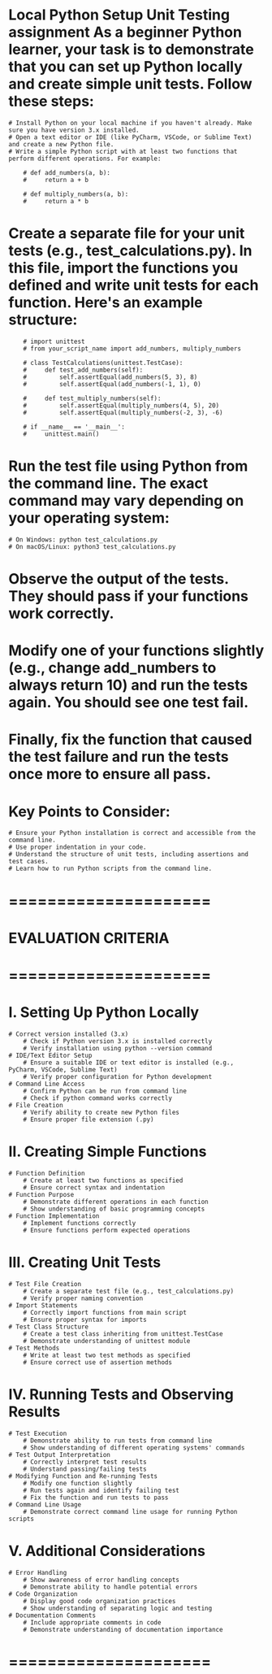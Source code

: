 # Local Python Setup Unit Testing assignment As a beginner Python learner, your task is to demonstrate that you can set up Python locally and create simple unit tests. Follow these steps:

    # Install Python on your local machine if you haven't already. Make sure you have version 3.x installed.
    # Open a text editor or IDE (like PyCharm, VSCode, or Sublime Text) and create a new Python file.
    # Write a simple Python script with at least two functions that perform different operations. For example:
    
        # def add_numbers(a, b):
        #     return a + b

        # def multiply_numbers(a, b):
        #     return a * b

# Create a separate file for your unit tests (e.g., test_calculations.py). In this file, import the functions you defined and write unit tests for each function. Here's an example structure:
      
        # import unittest
        # from your_script_name import add_numbers, multiply_numbers

        # class TestCalculations(unittest.TestCase):
        #     def test_add_numbers(self):
        #         self.assertEqual(add_numbers(5, 3), 8)
        #         self.assertEqual(add_numbers(-1, 1), 0)

        #     def test_multiply_numbers(self):
        #         self.assertEqual(multiply_numbers(4, 5), 20)
        #         self.assertEqual(multiply_numbers(-2, 3), -6)

        # if __name__ == '__main__':
        #     unittest.main()

# Run the test file using Python from the command line. The exact command may vary depending on your operating system:
    # On Windows: python test_calculations.py
    # On macOS/Linux: python3 test_calculations.py
# Observe the output of the tests. They should pass if your functions work correctly.
# Modify one of your functions slightly (e.g., change add_numbers to always return 10) and run the tests again. You should see one test fail.
# Finally, fix the function that caused the test failure and run the tests once more to ensure all pass.

# Key Points to Consider:
    # Ensure your Python installation is correct and accessible from the command line.
    # Use proper indentation in your code.
    # Understand the structure of unit tests, including assertions and test cases.
    # Learn how to run Python scripts from the command line.


# =====================
# EVALUATION CRITERIA
# =====================

# I. Setting Up Python Locally
    # Correct version installed (3.x)
        # Check if Python version 3.x is installed correctly
        # Verify installation using python --version command
    # IDE/Text Editor Setup
        # Ensure a suitable IDE or text editor is installed (e.g., PyCharm, VSCode, Sublime Text)
        # Verify proper configuration for Python development
    # Command Line Access
        # Confirm Python can be run from command line
        # Check if python command works correctly
    # File Creation
        # Verify ability to create new Python files
        # Ensure proper file extension (.py)

# II. Creating Simple Functions
    # Function Definition
        # Create at least two functions as specified
        # Ensure correct syntax and indentation
    # Function Purpose
        # Demonstrate different operations in each function
        # Show understanding of basic programming concepts
    # Function Implementation
        # Implement functions correctly
        # Ensure functions perform expected operations

# III. Creating Unit Tests
    # Test File Creation
        # Create a separate test file (e.g., test_calculations.py)
        # Verify proper naming convention
    # Import Statements
        # Correctly import functions from main script
        # Ensure proper syntax for imports
    # Test Class Structure
        # Create a test class inheriting from unittest.TestCase
        # Demonstrate understanding of unittest module
    # Test Methods
        # Write at least two test methods as specified
        # Ensure correct use of assertion methods

# IV. Running Tests and Observing Results
    # Test Execution
        # Demonstrate ability to run tests from command line
        # Show understanding of different operating systems' commands
    # Test Output Interpretation
        # Correctly interpret test results
        # Understand passing/failing tests
    # Modifying Function and Re-running Tests
        # Modify one function slightly
        # Run tests again and identify failing test
        # Fix the function and run tests to pass
    # Command Line Usage
        # Demonstrate correct command line usage for running Python scripts

# V. Additional Considerations
    # Error Handling
        # Show awareness of error handling concepts
        # Demonstrate ability to handle potential errors
    # Code Organization
        # Display good code organization practices
        # Show understanding of separating logic and testing
    # Documentation Comments
        # Include appropriate comments in code
        # Demonstrate understanding of documentation importance

# =====================